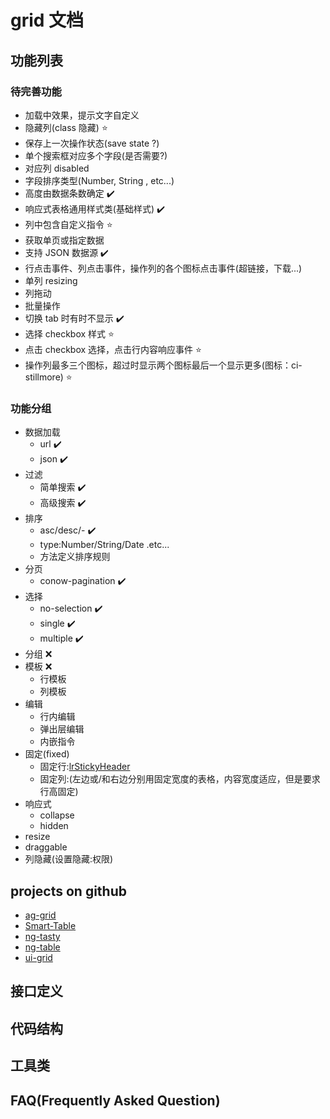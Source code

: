 # grid 文档

## 功能列表

### 待完善功能
* 加载中效果，提示文字自定义
* 隐藏列(class 隐藏) :star:
* 保存上一次操作状态(save state ?)
* 单个搜索框对应多个字段(是否需要?)
* 对应列 disabled
* 字段排序类型(Number, String , etc...)
* 高度由数据条数确定 :heavy_check_mark:
* 响应式表格通用样式类(基础样式) :heavy_check_mark:
* 列中包含自定义指令 :star:
* 获取单页或指定数据
* 支持 JSON 数据源 :heavy_check_mark:
* 行点击事件、列点击事件，操作列的各个图标点击事件(超链接，下载...)
* 单列 resizing
* 列拖动
* 批量操作
* 切换 tab 时有时不显示 :heavy_check_mark:
* 选择 checkbox 样式 :star:
* 点击 checkbox 选择，点击行内容响应事件 :star:
* 操作列最多三个图标，超过时显示两个图标最后一个显示更多(图标：ci-stillmore) :star:

### 功能分组
* 数据加载
    - url :heavy_check_mark:
    - json :heavy_check_mark:
* 过滤
    - 简单搜索 :heavy_check_mark:
    - 高级搜索 :heavy_check_mark:
* 排序
    - asc/desc/- :heavy_check_mark:
    - type:Number/String/Date .etc...
    - 方法定义排序规则
* 分页
    - conow-pagination :heavy_check_mark:
* 选择
    - no-selection :heavy_check_mark:
    - single :heavy_check_mark:
    - multiple :heavy_check_mark:
* 分组 :x:
* 模板 :x:
    - 行模板
    - 列模板
* 编辑
    - 行内编辑
    - 弹出层编辑
    - 内嵌指令
* 固定(fixed)
    - 固定行:[lrStickyHeader](https://github.com/lorenzofox3/lrStickyHeader)
    - 固定列:(左边或/和右边分别用固定宽度的表格，内容宽度适应，但是要求行高固定)
* 响应式
    - collapse
    - hidden
* resize
* draggable
* 列隐藏(设置隐藏:权限)

## projects on github
* [ag-grid](https://github.com/ceolter/ag-grid)
* [Smart-Table](https://github.com/lorenzofox3/Smart-Table)
* [ng-tasty](https://github.com/zizzamia/ng-tasty/)
* [ng-table](https://github.com/esvit/ng-table)
* [ui-grid](https://github.com/angular-ui/ui-grid)

## 接口定义

## 代码结构

## 工具类

## FAQ(Frequently Asked Question)